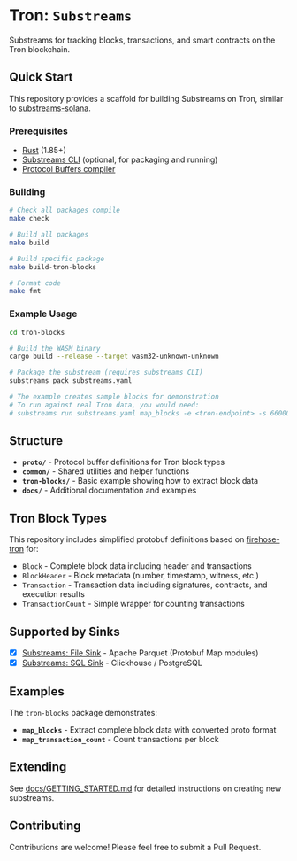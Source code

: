 # Tron: `Substreams`

Substreams for tracking blocks, transactions, and smart contracts on the Tron blockchain.

## Quick Start

This repository provides a scaffold for building Substreams on Tron, similar to [substreams-solana](https://github.com/pinax-network/substreams-solana).

### Prerequisites

- [Rust](https://www.rust-lang.org/tools/install) (1.85+)
- [Substreams CLI](https://substreams.streamingfast.io/getting-started/installing-the-cli) (optional, for packaging and running)
- [Protocol Buffers compiler](https://grpc.io/docs/protoc-installation/)

### Building

```bash
# Check all packages compile
make check

# Build all packages
make build

# Build specific package  
make build-tron-blocks

# Format code
make fmt
```

### Example Usage

```bash
cd tron-blocks

# Build the WASM binary
cargo build --release --target wasm32-unknown-unknown

# Package the substream (requires substreams CLI)
substreams pack substreams.yaml

# The example creates sample blocks for demonstration
# To run against real Tron data, you would need:
# substreams run substreams.yaml map_blocks -e <tron-endpoint> -s 66000000 -t +10
```

## Structure

- **`proto/`** - Protocol buffer definitions for Tron block types
- **`common/`** - Shared utilities and helper functions  
- **`tron-blocks/`** - Basic example showing how to extract block data
- **`docs/`** - Additional documentation and examples

## Tron Block Types

This repository includes simplified protobuf definitions based on [firehose-tron](https://github.com/streamingfast/firehose-tron/blob/main/proto/sf/tron/type/v1/block.proto) for:

- `Block` - Complete block data including header and transactions
- `BlockHeader` - Block metadata (number, timestamp, witness, etc.)
- `Transaction` - Transaction data including signatures, contracts, and execution results
- `TransactionCount` - Simple wrapper for counting transactions

## Supported by Sinks

- [x] [Substreams: File Sink](https://github.com/streamingfast/substreams-sink-files) - Apache Parquet (Protobuf Map modules)
- [x] [Substreams: SQL Sink](https://github.com/streamingfast/substreams-sink-sql) - Clickhouse / PostgreSQL

## Examples

The `tron-blocks` package demonstrates:

- **`map_blocks`** - Extract complete block data with converted proto format
- **`map_transaction_count`** - Count transactions per block

## Extending

See [docs/GETTING_STARTED.md](docs/GETTING_STARTED.md) for detailed instructions on creating new substreams.

## Contributing

Contributions are welcome! Please feel free to submit a Pull Request.
